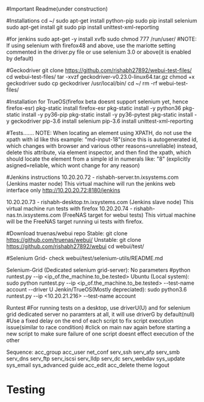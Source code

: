 #Important Readme(under construction)

#Installations
cd ~/
sudo apt-get install python-pip
sudo pip install selenium
sudo apt-get install git
sudo pip install unittest-xml-reporting

#for jenkins
sudo apt-get -y install xvfb 
sudo chmod 777 /run/user/
#NOTE: If using selenium with firefox48 and above, use the mariotte setting commented in the driver.py file or use selenium 3.0 or above(it is enabled by default)

#Geckodriver 
git clone https://github.com/rishabh27892/webui-test-files/
cd webui-test-files/
tar -xvzf geckodriver-v0.23.0-linux64.tar.gz
chmod +x geckodriver
sudo cp geckodriver /usr/local/bin/
cd ~/
rm -rf webui-test-files/

#Installation for TrueOS(firefox beta doesnt support selenium yet, hence firefox-esr)
pkg-static install firefox-esr
pkg-static install -y python36
pkg-static install -y py36-pip
pkg-static install -y py36-pytest
pkg-static install -y geckodriver
pip-3.6 install selenium
pip-3.6 install unittest-xml-reporting

#Tests…….
NOTE: When locating an element using XPATH, do not use the xpath with id like this example: "md-input-18"(since this is autogenerated id, which changes with browser and various other reasons=unreliable)
instead, delete this attribute, via element inspector, and then find the xpath, which should locate the element from a simple id in numerals like: "8" (explicitly asigned=reliable, which wont change for any reason) 

#Jenkins instructions
10.20.20.72 - rishabh-server.tn.ixsystems.com (Jenkins master node)
This virtual machine will run the jenkins web interface only
http://10.20.20.72:8180/jenkins

10.20.20.73 - rishabh-desktop.tn.ixsystems.com (Jenkins slave node)
This virtual machine run tests with firefox
10.20.20.74 - rishabh-nas.tn.ixsystems.com (FreeNAS target for webui tests)
This virtual machine will be the FreeNAS target running ui tests with firefox.

#Download truenas/webui repo
Stable: git clone https://github.com/truenas/webui/
Unstable: git clone https://github.com/rishabh27892/webui
cd webui/test/

#Selenium Grid- check webui/test/selenium-utils/README.md

Selenium-Grid (Dedicated selenium grid-server): No parameters #python runtest.py --ip <ip_of.the_machine.to_be.tested>
Ubuntu (Local system): sudo python runtest.py --ip <ip_of.the_machine.to_be.tested> --test-name account --driver U
Jenkin/TrueOS(Mostly depreciated): sudo python3.6 runtest.py --ip <10.20.21.216> --test-name account

Runtest
	#For running tests on a desktop, use driverU(U) and for selenium grid dedicated server no paramters at all, it will use driverG by default(null) 
	#Use a fixed delay on the end of each script to fix script execution issue(similar to race condition)
	#click on main nav again before starting a new script to make sure failure of one script doesnt effect execution of the other

Sequence:
acc_group
acc_user
net_conf
serv_ssh
serv_afp
serv_smb
serv_dns
serv_ftp
serv_iscsi
serv_lldp
serv_dc
serv_webdav
sys_update
sys_email
sys_advanced
guide
acc_edit
acc_delete
theme
logout

# Testing
